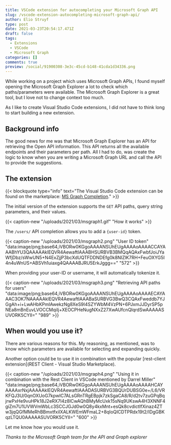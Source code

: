 ```yaml
---
title: VSCode extension for autocompleting your Microsoft Graph API
slug: /vscode-extension-autocompleting-microsoft-graph-api/
author: Elio Struyf
type: post
date: 2021-03-23T20:54:17.471Z
draft: false
tags:
  - Extensions
  - VSCode
  - Microsoft Graph
categories: []
comments: true
preview: /social/91900308-3e3c-45cd-b148-41cda1d34336.png
---
```


While working on a project which uses Microsoft Graph APIs, I found myself opening the Microsoft Graph Explorer a lot to check which paths/parameters were available. The Microsoft Graph Explorer is a great tool, but I love not to change context too much. 

As I like to create Visual Studio Code extensions, I did not have to think long to start building a new extension.

## Background info

The good news for me was that Microsoft Graph Explorer has an API for retrieving the Open API information. This API returns all the available endpoints and their parameters per path. All I had to do, was create the logic to know when you are writing a Microsoft Graph URL and call the API to provide the suggestions.

## The extension

{{< blockquote type="info" text="The Visual Studio Code extension can be found on the marketplace: [MS Graph Completion](https://marketplace.visualstudio.com/items?itemName=eliostruyf.vscode-msgraph-autocomplete)." >}}

The initial version of the extension supports the `GET` API paths, query string parameters, and their values.

{{< caption-new "/uploads/2021/03/msgraph1.gif" "How it works" >}}

The `/users/` API completion allows you to add a `{user-id}` token.

{{< caption-new "/uploads/2021/03/msgraph2.png" "User ID token"  "data:image/png;base64,iVBORw0KGgoAAAANSUhEUgAAAAoAAAACCAYAAABhYU3QAAAAAklEQVR4AewaftIAAABHSURBVB3BMQqAQAxFwbfJoiJYaWfjDbz/sWwUN5+N4ExZjjP3bcXdUQTFDDNDEfg0k8NIZlK7RH+FeuOXYG5I4n4uWnUS+ABSVh1uiaxg4QAAAABJRU5ErkJggg==" "572" >}}

When providing your user-ID or username, it will automatically tokenize it.

{{< caption-new "/uploads/2021/03/msgraph3.png" "Retrieving API paths for users"  "data:image/png;base64,iVBORw0KGgoAAAANSUhEUgAAAAoAAAAECAYAAAC3OK7NAAAAAklEQVR4AewaftIAAABaSURBVG3BwQ3CQAxFweddb7YJGgAh+i+LwAHbKPmIAwekzNg8XeS9I4SZYWbM4VzPN+6PJxmJJDyrSP5pNEa8mBnEuvLVOCCMqiIj+XEOCPHeNugNXxZ27XwAUfcnQlqrdSwAAAAASUVORK5CYII=" "989" >}}

## When would you use it?

There are various reasons for this. My reasoning, as mentioned, was to know which parameters are available for selecting and expanding quickly.

Another option could be to use it in combination with the popular [rest-client extension](REST Client - Visual Studio Marketplace). 

{{< caption-new "/uploads/2021/03/msgraph4.png" "Using it in combination with the Rest Client in VSCode mentioned by Darrel Miller"  "data:image/png;base64,iVBORw0KGgoAAAANSUhEUgAAAAoAAAAHCAYAAAAxrNxjAAAAAklEQVR4AewaftIAAADASURBVG3BQUrDUBSG0e+/L6/VRKFQJ3U/0qnOXUoG7kpwIC7ALsGRnTRgEBpjk7zkSgaCA8/R/d2tv7zuGPqBqjrwPxHe9vuHPk18J2eRX7I4z8lCwAQhBMyMcUxk15sNq9UKswA4H3XNNF4giZm7U1UVWVmWbLc3SCCJGJd0w0Q8y4kxMnt+esQk8cvdictIfXinaz4ZTw3jqQGfMMeRhBBmxtfxiIXALKWEmWFmaL2+8qIoQICDTPRdx19t2/IDgGBKqzLTQU0AAAAASUVORK5CYII=" "600" >}}

Let me know how you would use it.

*Thanks to the Microsoft Graph team for the API and Graph explorer*